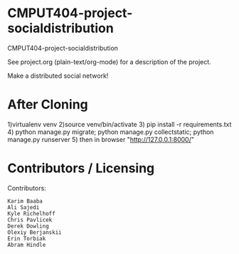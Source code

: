 CMPUT404-project-socialdistribution
===================================


CMPUT404-project-socialdistribution

See project.org (plain-text/org-mode) for a description of the project.

Make a distributed social network!

After Cloning
===================================
1)virtualenv venv 
2)source venv/bin/activate 
3) pip install -r requirements.txt 
4) python manage.py migrate; python manage.py collectstatic; python manage.py runserver 
5) then in browser "http://127.0.0.1:8000/"

Contributors / Licensing
========================

Contributors:

    Karim Baaba
    Ali Sajedi
    Kyle Richelhoff
    Chris Pavlicek
    Derek Dowling
    Olexiy Berjanskii
    Erin Torbiak
    Abram Hindle

